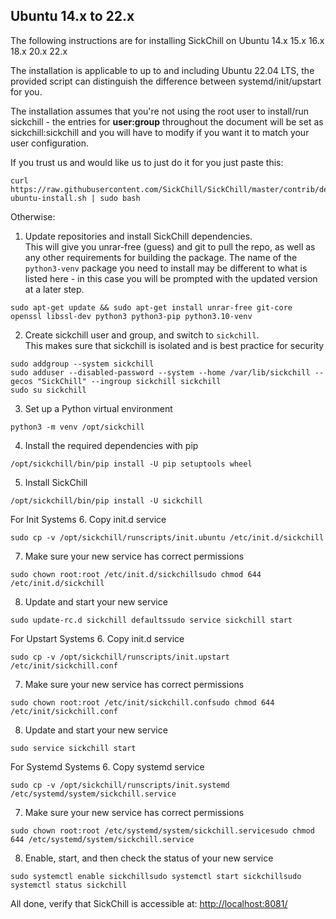 ## Ubuntu 14.x to 22.x

The following instructions are for installing SickChill on Ubuntu 14.x 15.x 16.x 18.x 20.x 22.x

The installation is applicable to up to and including Ubuntu 22.04 LTS, the provided script can distinguish the difference between systemd/init/upstart for you.

The installation assumes that you're not using the root user to install/run sickchill - the entries for **user:group** throughout the document will be set as sickchill:sickchill and you will have to modify if you want it to match your user configuration.  

If you trust us and would like us to just do it for you just paste this:

```shell
curl https://raw.githubusercontent.com/SickChill/SickChill/master/contrib/debian-ubuntu-install.sh | sudo bash
```

Otherwise:

1. Update repositories and install SickChill dependencies.  
   This will give you unrar-free (guess) and git to pull the repo, as well as any other requirements for building the package. The name of the `python3-venv` package you need to install may be different to what is listed here - in this case you will be prompted with the updated version at a later step.  

  ```shell
sudo apt-get update && sudo apt-get install unrar-free git-core openssl libssl-dev python3 python3-pip python3.10-venv
  ```

2. Create sickchill user and group, and switch to `sickchill`.  
    This makes sure that sickchill is isolated and is best practice for security  
  ```shell
sudo addgroup --system sickchill
sudo adduser --disabled-password --system --home /var/lib/sickchill --gecos "SickChill" --ingroup sickchill sickchill  
sudo su sickchill
  ```
3. Set up a Python virtual environment  
  ```shell
python3 -m venv /opt/sickchill
  ```
4. Install the required dependencies with pip
  ```shell
/opt/sickchill/bin/pip install -U pip setuptools wheel
  ```
5. Install SickChill
  ```shell
/opt/sickchill/bin/pip install -U sickchill
  ```
For Init Systems
6. Copy init.d service
```shell
sudo cp -v /opt/sickchill/runscripts/init.ubuntu /etc/init.d/sickchill
```
7. Make sure your new service has correct permissions
  ```shell
sudo chown root:root /etc/init.d/sickchillsudo chmod 644 /etc/init.d/sickchill
  ```
8. Update and start your new service
  ```shell
sudo update-rc.d sickchill defaultssudo service sickchill start
  ```
For Upstart Systems
6. Copy init.d service
  ```shell
sudo cp -v /opt/sickchill/runscripts/init.upstart /etc/init/sickchill.conf
  ```
7. Make sure your new service has correct permissions
  ```shell
sudo chown root:root /etc/init/sickchill.confsudo chmod 644 /etc/init/sickchill.conf
  ```
8. Update and start your new service
  ```shell
sudo service sickchill start
  ```
For Systemd Systems
6. Copy systemd service
  ```shell
sudo cp -v /opt/sickchill/runscripts/init.systemd /etc/systemd/system/sickchill.service
  ```
7. Make sure your new service has correct permissions
  ```shell
sudo chown root:root /etc/systemd/system/sickchill.servicesudo chmod 644 /etc/systemd/system/sickchill.service
  ```
8. Enable, start, and then check the status of your new service
  ```shell
sudo systemctl enable sickchillsudo systemctl start sickchillsudo systemctl status sickchill
  ```
All done, verify that SickChill is accessible at: [http://localhost:8081/](http://localhost:8081)